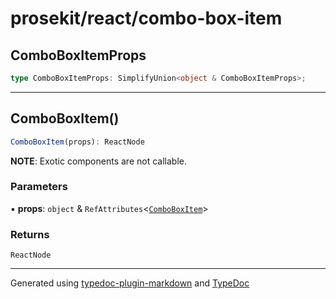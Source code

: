 # prosekit/react/combo-box-item

<a id="comboboxitemprops" name="comboboxitemprops"></a>

## ComboBoxItemProps

```ts
type ComboBoxItemProps: SimplifyUnion<object & ComboBoxItemProps>;
```

***

<a id="comboboxitem" name="comboboxitem"></a>

## ComboBoxItem()

```ts
ComboBoxItem(props): ReactNode
```

**NOTE**: Exotic components are not callable.

### Parameters

▪ **props**: `object` & `RefAttributes`\<[`ComboBoxItem`](../lit/combo-box-item.md#comboboxitem)\>

### Returns

`ReactNode`

***

Generated using [typedoc-plugin-markdown](https://www.npmjs.com/package/typedoc-plugin-markdown) and [TypeDoc](https://typedoc.org/)

